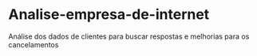 # Analise-empresa-de-internet

Análise dos dados de clientes para buscar respostas e melhorias para os cancelamentos
